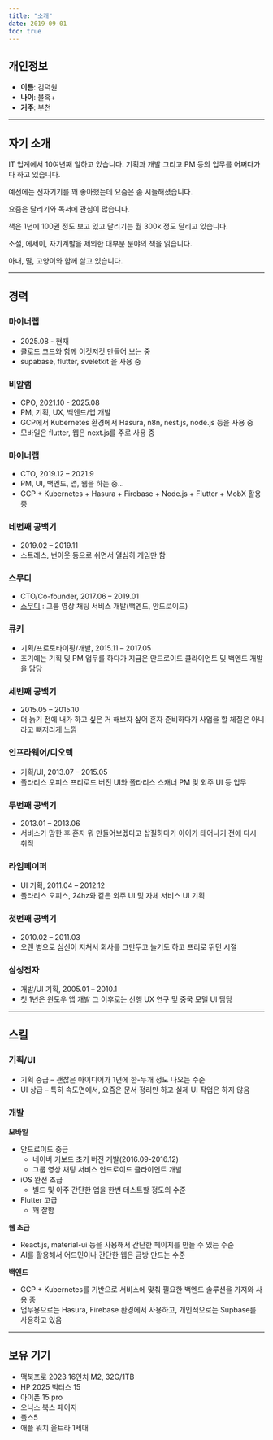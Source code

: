 ```yaml
---
title: "소개"
date: 2019-09-01
toc: true
---
```


## 개인정보

- **이름**: 김덕원
- **나이**: 불혹+
- **거주**: 부천

---

## 자기 소개

IT 업계에서 10여년째 일하고 있습니다. 기획과 개발 그리고 PM 등의 업무를 어쩌다가 다 하고 있습니다.

예전에는 전자기기를 꽤 좋아했는데 요즘은 좀 시들해졌습니다.

요즘은 달리기와 독서에 관심이 많습니다.

책은 1년에 100권 정도 보고 있고 달리기는 월 300k 정도 달리고 있습니다.

소설, 에세이, 자기계발을 제외한 대부분 분야의 책을 읽습니다.

아내, 딸, 고양이와 함께 살고 있습니다.

---

## 경력

### 마이너랩
- 2025.08 - 현재
- 클로드 코드와 함께 이것저것 만들어 보는 중
- supabase, flutter, sveletkit 을 사용 중

### 비알랩
- CPO, 2021.10 - 2025.08
- PM, 기획, UX, 백엔드/앱 개발
- GCP에서 Kubernetes 환경에서 Hasura, n8n, nest.js, node.js 등을 사용 중
- 모바일은 flutter, 웹은 next.js를 주로 사용 중

### 마이너랩
- CTO, 2019.12 – 2021.9
- PM, UI, 백엔드, 앱, 웹을 하는 중...
- GCP + Kubernetes + Hasura + Firebase + Node.js + Flutter + MobX 활용 중

### 네번째 공백기
- 2019.02 – 2019.11
- 스트레스, 번아웃 등으로 쉬면서 열심히 게임만 함

### 스무디
- CTO/Co-founder, 2017.06 – 2019.01
- [스무디](https://play.google.com/store/apps/details?id=co.smoothy) : 그룹 영상 채팅 서비스 개발(백엔드, 안드로이드)

### 큐키
- 기획/프로토타이핑/개발, 2015.11 – 2017.05
- 초기에는 기획 및 PM 업무를 하다가 지금은 안드로이드 클라이언트 및 백엔드 개발을 담당

### 세번째 공백기
- 2015.05 – 2015.10
- 더 늙기 전에 내가 하고 싶은 거 해보자 싶어 혼자 준비하다가 사업을 할 체질은 아니라고 뼈저리게 느낌

### 인프라웨어/디오텍
- 기획/UI, 2013.07 – 2015.05
- 폴라리스 오피스 프리로드 버전 UI와 폴라리스 스캐너 PM 및 외주 UI 등 업무

### 두번째 공백기
- 2013.01 – 2013.06
- 서비스가 망한 후 혼자 뭐 만들어보겠다고 삽질하다가 아이가 태어나기 전에 다시 취직

### 라임페이퍼
- UI 기획, 2011.04 – 2012.12
- 폴라리스 오피스, 24hz와 같은 외주 UI 및 자체 서비스 UI 기획

### 첫번째 공백기
- 2010.02 – 2011.03
- 오랜 병으로 심신이 지쳐서 회사를 그만두고 놀기도 하고 프리로 뛰던 시절

### 삼성전자
- 개발/UI 기획, 2005.01 – 2010.1
- 첫 1년은 윈도우 앱 개발 그 이후로는 선행 UX 연구 및 중국 모델 UI 담당

---

## 스킬

### 기획/UI
- 기획 중급 – 괜찮은 아이디어가 1년에 한-두개 정도 나오는 수준
- UI 상급 – 특히 속도면에서, 요즘은 문서 정리만 하고 실제 UI 작업은 하지 않음

### 개발

**모바일**
- 안드로이드 중급
  - 네이버 키보드 초기 버전 개발(2016.09-2016.12)
  - 그룹 영상 채팅 서비스 안드로이드 클라이언트 개발
- iOS 완전 초급
  - 빌드 및 아주 간단한 앱을 한번 테스트할 정도의 수준
- Flutter 고급
  - 꽤 잘함

**웹 초급**
- React.js, material-ui 등을 사용해서 간단한 페이지를 만들 수 있는 수준
- AI를 활용해서 어드민이나 간단한 웹은 금방 만드는 수준

**백엔드**
- GCP + Kubernetes를 기반으로 서비스에 맞춰 필요한 백엔드 솔루션을 가져와 사용 중
- 업무용으로는 Hasura, Firebase 환경에서 사용하고, 개인적으로는 Supbase를 사용하고 있음

---

## 보유 기기

- 맥북프로 2023 16인치 M2, 32G/1TB
- HP 2025 빅터스 15
- 아이폰 15 pro
- 오닉스 북스 페이지
- 플스5
- 애플 워치 울트라 1세대
